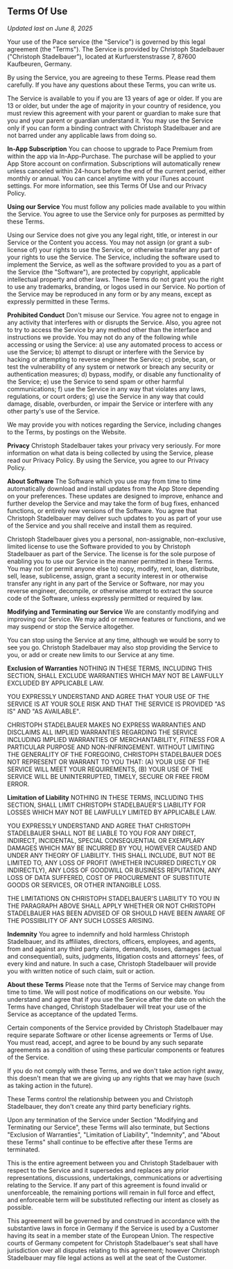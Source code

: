 ## Terms Of Use

*Updated last on June 8, 2025*

Your use of the Pace service (the "Service") is governed by this legal agreement (the "Terms"). The Service is provided by Christoph Stadelbauer ("Christoph Stadelbauer"), located at Kurfuerstenstrasse 7, 87600 Kaufbeuren, Germany.

By using the Service, you are agreeing to these Terms. Please read them carefully. If you have any questions about these Terms, you can write us.

The Service is available to you if you are 13 years of age or older. If you are 13 or older, but under the age of majority in your country of residence, you must review this agreement with your parent or guardian to make sure that you and your parent or guardian understand it. You may use the Service only if you can form a binding contract with Christoph Stadelbauer and are not barred under any applicable laws from doing so.

**In-App Subscription**
You can choose to upgrade to Pace Premium from within the app via In-App-Purchase. The purchase will be applied to your App Store account on confirmation. Subscriptions will automatically renew unless canceled within 24-hours before the end of the current period, either monthly or annual. You can cancel anytime with your iTunes account settings. For more information, see this Terms Of Use and our Privacy Policy.

**Using our Service**
You must follow any policies made available to you within the Service. You agree to use the Service only for purposes as permitted by these Terms.

Using our Service does not give you any legal right, title, or interest in our Service or the Content you access. You may not assign (or grant a sub-license of) your rights to use the Service, or otherwise transfer any part of your rights to use the Service. The Service, including the software used to implement the Service, as well as the software provided to you as a part of the Service (the "Software"), are protected by copyright, applicable intellectual property and other laws. These Terms do not grant you the right to use any trademarks, branding, or logos used in our Service. No portion of the Service may be reproduced in any form or by any means, except as expressly permitted in these Terms.

**Prohibited Conduct**
Don't misuse our Service. You agree not to engage in any activity that interferes with or disrupts the Service. Also, you agree not to try to access the Service by any method other than the interface and instructions we provide. You may not do any of the following while accessing or using the Service: a) use any automated process to access or use the Service; b) attempt to disrupt or interfere with the Service by hacking or attempting to reverse engineer the Service; c) probe, scan, or test the vulnerability of any system or network or breach any security or authentication measures; d) bypass, modify, or disable any functionality of the Service; e) use the Service to send spam or other harmful communications; f) use the Service in any way that violates any laws, regulations, or court orders; g) use the Service in any way that could damage, disable, overburden, or impair the Service or interfere with any other party's use of the Service.

We may provide you with notices regarding the Service, including changes to the Terms, by postings on the Website.

**Privacy**
Christoph Stadelbauer takes your privacy very seriously. For more information on what data is being collected by using the Service, please read our Privacy Policy. By using the Service, you agree to our Privacy Policy.

**About Software**
The Software which you use may from time to time automatically download and install updates from the App Store depending on your preferences. These updates are designed to improve, enhance and further develop the Service and may take the form of bug fixes, enhanced functions, or entirely new versions of the Software. You agree that Christoph Stadelbauer may deliver such updates to you as part of your use of the Service and you shall receive and install them as required.

Christoph Stadelbauer gives you a personal, non-assignable, non-exclusive, limited license to use the Software provided to you by Christoph Stadelbauer as part of the Service. The license is for the sole purpose of enabling you to use our Service in the manner permitted in these Terms. You may not (or permit anyone else to) copy, modify, rent, loan, distribute, sell, lease, sublicense, assign, grant a security interest in or otherwise transfer any right in any part of the Service or Software, nor may you reverse engineer, decompile, or otherwise attempt to extract the source code of the Software, unless expressly permitted or required by law.

**Modifying and Terminating our Service**
We are constantly modifying and improving our Service. We may add or remove features or functions, and we may suspend or stop the Service altogether.

You can stop using the Service at any time, although we would be sorry to see you go. Christoph Stadelbauer may also stop providing the Service to you, or add or create new limits to our Service at any time.

**Exclusion of Warranties**
NOTHING IN THESE TERMS, INCLUDING THIS SECTION, SHALL EXCLUDE WARRANTIES WHICH MAY NOT BE LAWFULLY EXCLUDED BY APPLICABLE LAW.

YOU EXPRESSLY UNDERSTAND AND AGREE THAT YOUR USE OF THE SERVICE IS AT YOUR SOLE RISK AND THAT THE SERVICE IS PROVIDED "AS IS" AND "AS AVAILABLE".

CHRISTOPH STADELBAUER MAKES NO EXPRESS WARRANTIES AND DISCLAIMS ALL IMPLIED WARRANTIES REGARDING THE SERVICE INCLUDING IMPLIED WARRANTIES OF MERCHANTABILITY, FITNESS FOR A PARTICULAR PURPOSE AND NON-INFRINGEMENT. WITHOUT LIMITING THE GENERALITY OF THE FOREGOING, CHRISTOPH STADELBAUER DOES NOT REPRESENT OR WARRANT TO YOU THAT: (A) YOUR USE OF THE SERVICE WILL MEET YOUR REQUIREMENTS, (B) YOUR USE OF THE SERVICE WILL BE UNINTERRUPTED, TIMELY, SECURE OR FREE FROM ERROR.

**Limitation of Liability**
NOTHING IN THESE TERMS, INCLUDING THIS SECTION, SHALL LIMIT CHRISTOPH STADELBAUER'S LIABILITY FOR LOSSES WHICH MAY NOT BE LAWFULLY LIMITED BY APPLICABLE LAW.

YOU EXPRESSLY UNDERSTAND AND AGREE THAT CHRISTOPH STADELBAUER SHALL NOT BE LIABLE TO YOU FOR ANY DIRECT, INDIRECT, INCIDENTAL, SPECIAL CONSEQUENTIAL OR EXEMPLARY DAMAGES WHICH MAY BE INCURRED BY YOU, HOWEVER CAUSED AND UNDER ANY THEORY OF LIABILITY. THIS SHALL INCLUDE, BUT NOT BE LIMITED TO, ANY LOSS OF PROFIT (WHETHER INCURRED DIRECTLY OR INDIRECTLY), ANY LOSS OF GOODWILL OR BUSINESS REPUTATION, ANY LOSS OF DATA SUFFERED, COST OF PROCUREMENT OF SUBSTITUTE GOODS OR SERVICES, OR OTHER INTANGIBLE LOSS.

THE LIMITATIONS ON CHRISTOPH STADELBAUER'S LIABILITY TO YOU IN THE PARAGRAPH ABOVE SHALL APPLY WHETHER OR NOT CHRISTOPH STADELBAUER HAS BEEN ADVISED OF OR SHOULD HAVE BEEN AWARE OF THE POSSIBILITY OF ANY SUCH LOSSES ARISING.

**Indemnity**
You agree to indemnify and hold harmless Christoph Stadelbauer, and its affiliates, directors, officers, employees, and agents, from and against any third party claims, demands, losses, damages (actual and consequential), suits, judgments, litigation costs and attorneys' fees, of every kind and nature. In such a case, Christoph Stadelbauer will provide you with written notice of such claim, suit or action.

**About these Terms**
Please note that the Terms of Service may change from time to time. We will post notice of modifications on our website. You understand and agree that if you use the Service after the date on which the Terms have changed, Christoph Stadelbauer will treat your use of the Service as acceptance of the updated Terms.

Certain components of the Service provided by Christoph Stadelbauer may require separate Software or other license agreements or Terms of Use. You must read, accept, and agree to be bound by any such separate agreements as a condition of using these particular components or features of the Service.

If you do not comply with these Terms, and we don't take action right away, this doesn't mean that we are giving up any rights that we may have (such as taking action in the future).

These Terms control the relationship between you and Christoph Stadelbauer, they don't create any third party beneficiary rights.

Upon any termination of the Service under Section "Modifying and Terminating our Service", these Terms will also terminate, but Sections "Exclusion of Warranties", "Limitation of Liability", "Indemnity", and "About these Terms" shall continue to be effective after these Terms are terminated.

This is the entire agreement between you and Christoph Stadelbauer with respect to the Service and it supersedes and replaces any prior representations, discussions, undertakings, communications or advertising relating to the Service. If any part of this agreement is found invalid or unenforceable, the remaining portions will remain in full force and effect, and enforceable term will be substituted reflecting our intent as closely as possible.

This agreement will be governed by and construed in accordance with the substantive laws in force in Germany if the Service is used by a Customer having its seat in a member state of the European Union. The respective courts of Germany competent for Christoph Stadelbauer's seat shall have jurisdiction over all disputes relating to this agreement; however Christoph Stadelbauer may file legal actions as well at the seat of the Customer.
